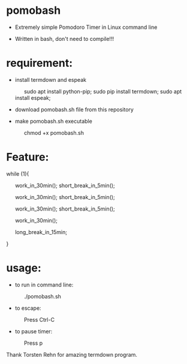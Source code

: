 # pomobash
- Extremely simple Pomodoro Timer in Linux command line

- Written in bash, don't need to compile!!! 

# requirement:
- install termdown and espeak

    &nbsp;&nbsp;&nbsp;&nbsp;&nbsp;&nbsp;sudo apt install python-pip; sudo pip install termdown; sudo apt install espeak;

- download pomobash.sh file from this repository

- make pomobash.sh executable

    &nbsp;&nbsp;&nbsp;&nbsp;&nbsp;&nbsp;chmod +x pomobash.sh

# Feature:

while (1){

   &nbsp;&nbsp;&nbsp;&nbsp;&nbsp;&nbsp;work_in_30min(); short_break_in_5min();
   
   &nbsp;&nbsp;&nbsp;&nbsp;&nbsp;&nbsp;work_in_30min(); short_break_in_5min();
   
   &nbsp;&nbsp;&nbsp;&nbsp;&nbsp;&nbsp;work_in_30min(); short_break_in_5min();
   
   &nbsp;&nbsp;&nbsp;&nbsp;&nbsp;&nbsp;work_in_30min();
   
   &nbsp;&nbsp;&nbsp;&nbsp;&nbsp;&nbsp;long_break_in_15min;
     
}

# usage: 
- to run in command line:
 
  &nbsp;&nbsp;&nbsp;&nbsp;&nbsp;&nbsp;./pomobash.sh

- to escape:

  &nbsp;&nbsp;&nbsp;&nbsp;&nbsp;&nbsp;Press Ctrl-C
  
- to pause timer:
  
  &nbsp;&nbsp;&nbsp;&nbsp;&nbsp;&nbsp;Press p
  
Thank Torsten Rehn for amazing termdown program. 
